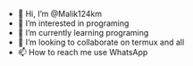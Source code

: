 - 👋 Hi, I’m @Malik124km
- 👀 I’m interested in programing
- 🌱 I’m currently learning programing
- 💞️ I’m looking to collaborate on termux and all
- 📫 How to reach me use WhatsApp

<!---
Malik124km/Malik124km is a ✨ special ✨ repository because its `README.md` (this file) appears on your GitHub profile.
You can click the Preview link to take a look at your changes.
--->
